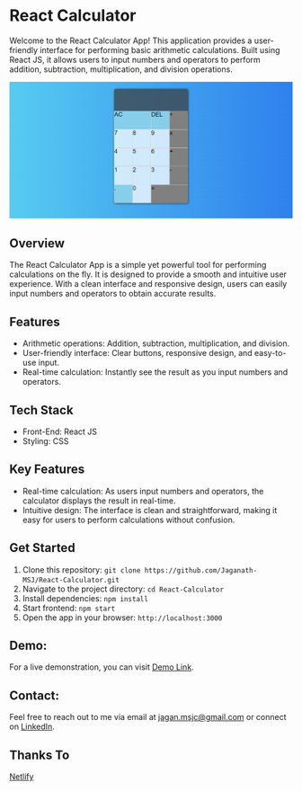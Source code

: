 # React Calculator
Welcome to the React Calculator App! This application provides a user-friendly interface for performing basic arithmetic calculations. Built using React JS, it allows users to input numbers and operators to perform addition, subtraction, multiplication, and division operations.

[![React Calculator](./React-Calculator.png)](https://msj-react-calculator.netlify.app)

## Overview
The React Calculator App is a simple yet powerful tool for performing calculations on the fly. It is designed to provide a smooth and intuitive user experience. With a clean interface and responsive design, users can easily input numbers and operators to obtain accurate results.

## Features
- Arithmetic operations: Addition, subtraction, multiplication, and division.
- User-friendly interface: Clear buttons, responsive design, and easy-to-use input.
- Real-time calculation: Instantly see the result as you input numbers and operators.

## Tech Stack
- Front-End: React JS
- Styling: CSS

## Key Features
- Real-time calculation: As users input numbers and operators, the calculator displays the result in real-time.
- Intuitive design: The interface is clean and straightforward, making it easy for users to perform calculations without confusion.

## Get Started
1. Clone this repository: `git clone https://github.com/Jaganath-MSJ/React-Calculator.git`
2. Navigate to the project directory: `cd React-Calculator`
3. Install dependencies: `npm install`
4. Start frontend: `npm start`
5. Open the app in your browser: `http://localhost:3000`

## Demo:
For a live demonstration, you can visit [Demo Link](https://msj-react-calculator.netlify.app).

## Contact:
Feel free to reach out to me via email at [jagan.msjc@gmail.com](mailto:jagan.msjc@gmail.com) or connect on [LinkedIn](https://www.linkedin.com/in/jaganathms).

## Thanks To
[Netlify](https://www.netlify.com)
